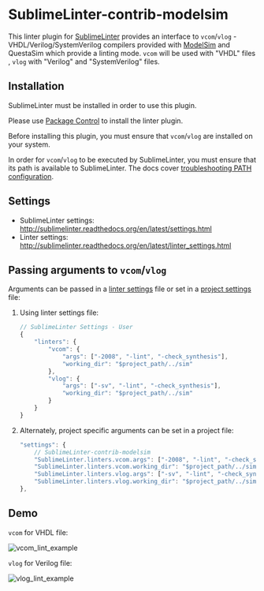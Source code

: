 SublimeLinter-contrib-modelsim
================================

This linter plugin for [SublimeLinter](https://github.com/SublimeLinter/SublimeLinter) provides an interface to `vcom`/`vlog` - VHDL/Verilog/SystemVerilog compilers provided with [ModelSim](https://www.mentor.com/products/fv/modelsim/) and QuestaSim which provide a linting mode. `vcom` will be used with "VHDL" files , `vlog` with "Verilog" and "SystemVerilog" files.

## Installation

SublimeLinter must be installed in order to use this plugin. 

Please use [Package Control](https://packagecontrol.io) to install the linter plugin.

Before installing this plugin, you must ensure that `vcom`/`vlog` are installed on your system.

In order for `vcom`/`vlog` to be executed by SublimeLinter, you must ensure that its path is available to SublimeLinter. The docs cover [troubleshooting PATH configuration](http://sublimelinter.readthedocs.io/en/latest/troubleshooting.html#finding-a-linter-executable).

## Settings

- SublimeLinter settings: http://sublimelinter.readthedocs.org/en/latest/settings.html
- Linter settings: http://sublimelinter.readthedocs.org/en/latest/linter_settings.html

## Passing arguments to `vcom`/`vlog`

Arguments can be passed in a [linter settings](http://www.sublimelinter.com/en/stable/linter_settings.html#args) file or set in a [project settings](http://www.sublimelinter.com/en/stable/settings.html#project-settings) file:

<ol>
<li>Using linter settings file:

```javascript
// SublimeLinter Settings - User
{
    "linters": {
        "vcom": {
            "args": ["-2008", "-lint", "-check_synthesis"],
            "working_dir": "$project_path/../sim"
        },
        "vlog": {
            "args": ["-sv", "-lint", "-check_synthesis"],
            "working_dir": "$project_path/../sim"
        }
    }
}
```
</li>
<li>Alternately, project specific arguments can be set in a project file:

```javascript
"settings": {
    // SublimeLinter-contrib-modelsim
    "SublimeLinter.linters.vcom.args": ["-2008", "-lint", "-check_synthesis"],
    "SublimeLinter.linters.vcom.working_dir": "$project_path/../sim",
    "SublimeLinter.linters.vlog.args": ["-sv", "-lint", "-check_synthesis"],
    "SublimeLinter.linters.vlog.working_dir": "$project_path/../sim"
},
```
</li>
</ol>


## Demo

`vcom` for VHDL file:

![vcom_lint_example](https://user-images.githubusercontent.com/41512424/43842022-1b0f35ac-9b2d-11e8-981b-67d98e905fa3.png)

`vlog` for Verilog file:

![vlog_lint_example](https://user-images.githubusercontent.com/41512424/43842998-3000ae58-9b2f-11e8-8dff-4023410403c4.png)
